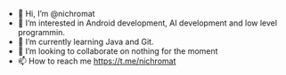 - 👋 Hi, I’m @nichromat
- 👀 I’m interested in Android development, AI development and low level programmin.
- 🌱 I’m currently learning Java and Git.
- 💞️ I’m looking to collaborate on nothing for the moment
- 📫 How to reach me https://t.me/nichromat

<!---
nichromat/nichromat is a ✨ special ✨ repository because its `README.md` (this file) appears on your GitHub profile.
You can click the Preview link to take a look at your changes.
--->

